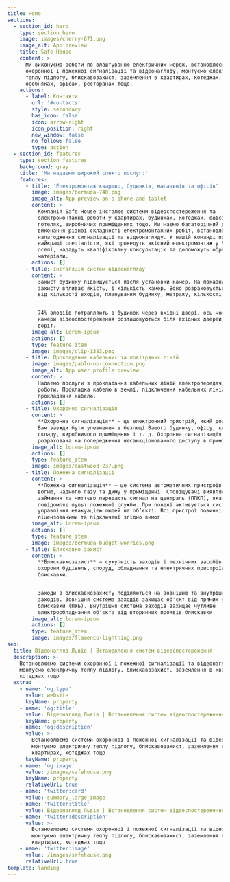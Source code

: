 ```yaml
---
title: Home
sections:
  - section_id: hero
    type: section_hero
    image: images/cherry-671.png
    image_alt: App preview
    title: Safe House
    content: >
      Ми виконуємо роботи по влаштуванню електричних мереж, встановлюємо системи
      охоронної і пожежної сигналізації та відеонагляду, монтуємо електричну
      теплу підлогу, блискавозахист, заземлення в квартирах, котеджах,
      особняках, офісах, ресторанах тощо.
    actions:
      - label: Контакти
        url: '#contacts'
        style: secondary
        has_icon: false
        icon: arrow-right
        icon_position: right
        new_window: false
        no_follow: false
        type: action
  - section_id: features
    type: section_features
    background: gray
    title: 'Ми надаємо широкий спектр послуг:'
    features:
      - title: 'Електромонтаж квартир, будинків, магазинів та офісів'
        image: images/bermuda-740.png
        image_alt: App preview on a phone and tablet
        content: >
          Компанія Safe House інсталює системи відеоспостереження та
          електромонтажні роботи у квартирах, будинках, котеджах, офісах,
          готелях, виробничих приміщеннях тощо. Ми маємо багаторічний досвід
          виконання різної складності електромонтажних робіт, встановлення і
          налагодження сигналізації та відеонагляду. У нашій команді працюють
          найкращі спеціалісти, які проведуть якісний електромонтаж у Вашій
          оселі, нададуть кваліфіковану консультацію та допоможуть обрати якісні
          матеріали.
        actions: []
      - title: Інсталяція систем відеонагляду
        content: >
          Захист будинку підвищується після установки камер. На показник рівня
          захисту впливає якість, і кількість камер. Воно розраховується залежно
          від кількості входів, планування будинку, метражу, кількості кімнат.


          74% злодіїв потрапляють в будинок через вхідні двері, ось чому вуличні
          камери відеоспостереження розташовуються біля вхідних дверей, гаража і
          воріт.
        image_alt: lorem-ipsum
        actions: []
        type: feature_item
        image: images/clip-1383.png
      - title: Прокладання кабельних та повітряних ліній
        image: images/pablo-no-connection.png
        image_alt: App user profile preview
        content: >
          Надаємо послуги з прокладання кабельних ліній електропередач, ремонтні
          роботи. Прокладка кабелю в землі, підключення кабельних ліній,
          прокладання кабелю.
        actions: []
      - title: Охоронна сигналізація
        content: >
          **Охоронна сигналізація** – це електронний пристрій, який дозволить
          Вам завжди бути упевненим в безпеці Вашого будинку, офісу, квартири,
          складу, виробничого приміщення і т. д. Охоронна сигналізація
          розрахована на попередження несанкціонованого доступу в приміщення.
        image_alt: lorem-ipsum
        actions: []
        type: feature_item
        image: images/eastwood-237.png
      - title: Пожежна сигналізації
        content: >
          **Пожежна сигналізація** — це система автоматичних пристроїв виявлення
          вогню, чадного газу та диму у приміщенні. Сповіщувачі виявляють
          займання та миттєво передають сигнал на централь (ППКП), яка вже
          повідомляє пульт пожежної служби. При пожежі активується система
          управління евакуацією людей на об’єкті. Всі пристрої повинні бути
          ліцензованими та підключені згідно вимог.
        image_alt: lorem-ipsum
        actions: []
        type: feature_item
        image: images/bermuda-budget-worries.png
      - title: Блискавко захист
        content: >
          **Блискавкозахист** — сукупність заходів і технічних засобів для
          охорони будівель, споруд, обладнання та електричних пристроїв від дії
          блискавки.


          Заходи з блискавкозахисту поділяються на зовнішню та внутрішню систему
          заходів. Зовнішня система заходів захищає об'єкт від прямих ударів
          блискавки (ПУБ). Внутрішня система заходів захищає чутливе
          електрообладнання об'єкта від вторинних проявів блискавки.
        image_alt: lorem-ipsum
        actions: []
        type: feature_item
        image: images/flamenco-lightning.png
seo:
  title: Відеонагляд Львів | Встановлення систем відеоспостереження
  description: >-
    Встановлюємо системи охоронної і пожежної сигналізації та відеонагляду,
    монтуємо електричну теплу підлогу, блискавозахист, заземлення в квартирах,
    котеджах тощо
  extra:
    - name: 'og:type'
      value: website
      keyName: property
    - name: 'og:title'
      value: Відеонагляд Львів | Встановлення систем відеоспостереження
      keyName: property
    - name: 'og:description'
      value: >-
        Встановлюємо системи охоронної і пожежної сигналізації та відеонагляду,
        монтуємо електричну теплу підлогу, блискавозахист, заземлення в
        квартирах, котеджах тощо
      keyName: property
    - name: 'og:image'
      value: /images/safehouse.png
      keyName: property
      relativeUrl: true
    - name: 'twitter:card'
      value: summary_large_image
    - name: 'twitter:title'
      value: Відеонагляд Львів | Встановлення систем відеоспостереження
    - name: 'twitter:description'
      value: >-
        Встановлюємо системи охоронної і пожежної сигналізації та відеонагляду,
        монтуємо електричну теплу підлогу, блискавозахист, заземлення в
        квартирах, котеджах тощо
    - name: 'twitter:image'
      value: /images/safehouse.png
      relativeUrl: true
template: landing
---
```

